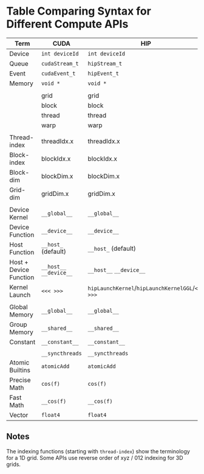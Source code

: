 # Table Comparing Syntax for Different Compute APIs

|Term|CUDA|HIP|OpenCL|
|---|---|---|---|
|Device|`int deviceId`|`int deviceId`|`cl_device`|
|Queue|`cudaStream_t`|`hipStream_t`|`cl_command_queue`|
|Event|`cudaEvent_t`|`hipEvent_t`|`cl_event`|
|Memory|`void *`|`void *`|`cl_mem`|
|||||
| |grid|grid|NDRange|
| |block|block|work-group|
| |thread|thread|work-item|
| |warp|warp|sub-group|
|||||
|Thread-<br>index | threadIdx.x | threadIdx.x  | get_local_id(0) |
|Block-<br>index  | blockIdx.x  | blockIdx.x  | get_group_id(0) |
|Block-<br>dim    | blockDim.x  | blockDim.x  | get_local_size(0) |
|Grid-dim     | gridDim.x   | gridDim.x  | get_num_groups(0) |
|||||
|Device Kernel|`__global__`|`__global__`|`__kernel`|
|Device Function|`__device__`|`__device__`|Implied in device compilation|
|Host Function|`__host_` (default)|`__host_` (default)|Implied in host compilation|
|Host + Device Function|`__host__` `__device__`|`__host__` `__device__`| No equivalent|
|Kernel Launch|`<<< >>>`|`hipLaunchKernel`/`hipLaunchKernelGGL`/`<<< >>>`|`clEnqueueNDRangeKernel`|
||||||
|Global Memory|`__global__`|`__global__`|`__global`|
|Group Memory|`__shared__`|`__shared__`|`__local`|
|Constant|`__constant__`|`__constant__`|`__constant`|
||||||
||`__syncthreads`|`__syncthreads`|`barrier(CLK_LOCAL_MEMFENCE)`|
|Atomic Builtins|`atomicAdd`|`atomicAdd`|`atomic_add`|
|Precise Math|`cos(f)`|`cos(f)`|`cos(f)`|
|Fast Math|`__cos(f)`|`__cos(f)`|`native_cos(f)`|
|Vector|`float4`|`float4`|`float4`|

## Notes
The indexing functions (starting with `thread-index`) show the terminology for a 1D grid.  Some APIs use reverse order of xyz / 012 indexing for 3D grids.

